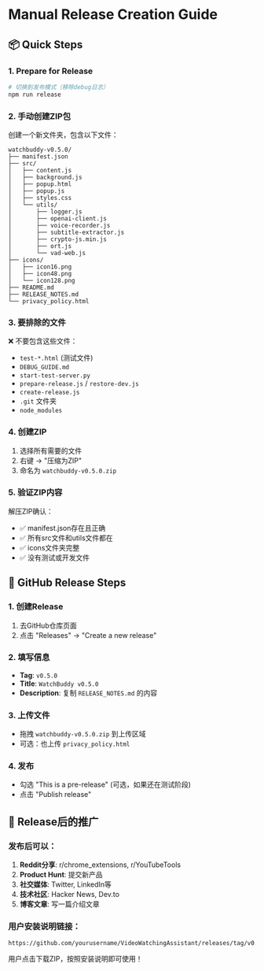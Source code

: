 # Manual Release Creation Guide

## 📦 Quick Steps

### 1. Prepare for Release
```bash
# 切换到发布模式（移除debug日志）
npm run release
```

### 2. 手动创建ZIP包
创建一个新文件夹，包含以下文件：

```
watchbuddy-v0.5.0/
├── manifest.json
├── src/
│   ├── content.js
│   ├── background.js
│   ├── popup.html
│   ├── popup.js
│   ├── styles.css
│   └── utils/
│       ├── logger.js
│       ├── openai-client.js
│       ├── voice-recorder.js
│       ├── subtitle-extractor.js
│       ├── crypto-js.min.js
│       ├── ort.js
│       └── vad-web.js
├── icons/
│   ├── icon16.png
│   ├── icon48.png
│   └── icon128.png
├── README.md
├── RELEASE_NOTES.md
└── privacy_policy.html
```

### 3. 要排除的文件
❌ 不要包含这些文件：
- `test-*.html` (测试文件)
- `DEBUG_GUIDE.md`
- `start-test-server.py`
- `prepare-release.js` / `restore-dev.js`
- `create-release.js`
- `.git` 文件夹
- `node_modules`

### 4. 创建ZIP
1. 选择所有需要的文件
2. 右键 → "压缩为ZIP"
3. 命名为 `watchbuddy-v0.5.0.zip`

### 5. 验证ZIP内容
解压ZIP确认：
- ✅ manifest.json存在且正确
- ✅ 所有src文件和utils文件都在
- ✅ icons文件夹完整
- ✅ 没有测试或开发文件

## 🚀 GitHub Release Steps

### 1. 创建Release
1. 去GitHub仓库页面
2. 点击 "Releases" → "Create a new release"

### 2. 填写信息
- **Tag**: `v0.5.0`
- **Title**: `WatchBuddy v0.5.0`
- **Description**: 复制 `RELEASE_NOTES.md` 的内容

### 3. 上传文件
- 拖拽 `watchbuddy-v0.5.0.zip` 到上传区域
- 可选：也上传 `privacy_policy.html`

### 4. 发布
- 勾选 "This is a pre-release" (可选，如果还在测试阶段)
- 点击 "Publish release"

## 📝 Release后的推广

### 发布后可以：
1. **Reddit分享**: r/chrome_extensions, r/YouTubeTools
2. **Product Hunt**: 提交新产品
3. **社交媒体**: Twitter, LinkedIn等
4. **技术社区**: Hacker News, Dev.to
5. **博客文章**: 写一篇介绍文章

### 用户安装说明链接：
```
https://github.com/yourusername/VideoWatchingAssistant/releases/tag/v0.5.0
```

用户点击下载ZIP，按照安装说明即可使用！ 